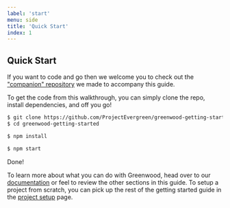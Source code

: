 ```yaml
---
label: 'start'
menu: side
title: 'Quick Start'
index: 1
---
```


## Quick Start
If you want to code and go then we welcome you to check out the ["companion" repository](https://github.com/ProjectEvergreen/greenwood-getting-started) we made to accompany this guide.


To get the code from this walkthrough, you can simply clone the repo, install dependencies, and off you go!
```bash
$ git clone https://github.com/ProjectEvergreen/greenwood-getting-started
$ cd greenwood-getting-started

$ npm install

$ npm start
```

Done!

To learn more about what you can do with Greenwood, head over to our [documentation](/docs/) or feel to review the other sections in this guide.  To setup a project from scratch, you can pick up the rest of the getting started guide in the [project setup](/getting-started/project-setup) page.